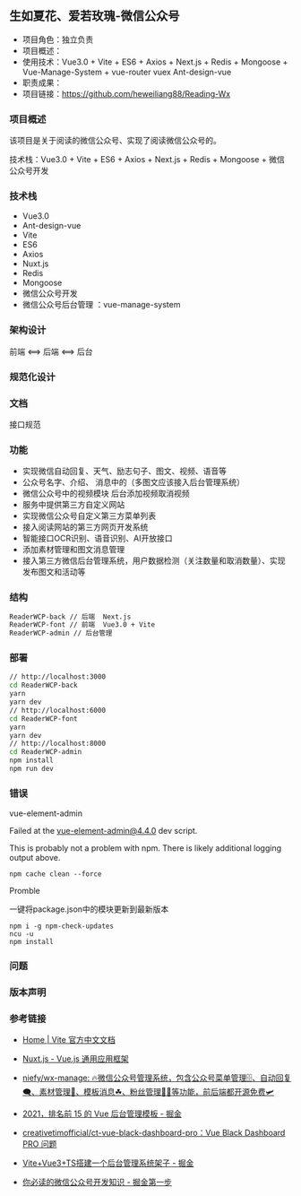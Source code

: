 ## 生如夏花、爱若玫瑰-微信公众号

- 项目角色：独立负责
- 项目概述：
- 使用技术：Vue3.0 + Vite + ES6 + Axios + Next.js + Redis + Mongoose +  Vue-Manage-System + vue-router vuex Ant-design-vue
- 职责成果： 
- 项目链接：https://github.com/heweiliang88/Reading-Wx

### 项目概述

该项目是关于阅读的微信公众号、实现了阅读微信公众号的。

技术栈：Vue3.0 + Vite + ES6 + Axios + Next.js + Redis + Mongoose + 微信公众号开发

### 技术栈

- Vue3.0 
- Ant-design-vue
- Vite 
- ES6
- Axios 
- Nuxt.js 
- Redis 
- Mongoose
- 微信公众号开发
- 微信公众号后台管理 ：vue-manage-system

### 架构设计

前端 <==> 后端 <==> 后台

### 规范化设计



### 文档

接口规范



### 功能

- 实现微信自动回复、天气、励志句子、图文、视频、语音等
- 公众号名字、介绍、 消息中的（多图文应该接入后台管理系统）
- 微信公众号中的视频模块  后台添加视频取消视频 
- 服务中提供第三方自定义网站
- 实现微信公众号自定义第三方菜单列表
- 接入阅读网站的第三方网页开发系统
- 智能接口OCR识别、语音识别、AI开放接口
- 添加素材管理和图文消息管理
- 接入第三方微信后台管理系统，用户数据检测（关注数量和取消数量）、实现发布图文和活动等

### 结构

```bash
ReaderWCP-back // 后端  Next.js 
ReaderWCP-font // 前端  Vue3.0 + Vite 	
ReaderWCP-admin // 后台管理
```

### 部署

```bash
// http://localhost:3000
cd ReaderWCP-back
yarn
yarn dev 
// http://localhost:6000
cd ReaderWCP-font
yarn 
yarn dev
// http://localhost:8000
cd ReaderWCP-admin
npm install
npm run dev
```

### 错误

vue-element-admin 

Failed at the vue-element-admin@4.4.0 dev script.

This is probably not a problem with npm. There is likely additional logging output above.

```
npm cache clean --force
```

Promble

一键将package.json中的模块更新到最新版本

```
npm i -g npm-check-updates
ncu -u
npm install
```

### 问题



### 版本声明



### 参考链接

- [Home | Vite 官方中文文档](https://cn.vitejs.dev/)
- [Nuxt.js - Vue.js 通用应用框架](https://zh.nuxtjs.org/)

- [niefy/wx-manage: 🔥微信公众号管理系统，包含公众号菜单管理🗄、自动回复🗨、素材管理📂、模板消息☘、粉丝管理🤹‍♂️等功能，前后端都开源免费🛩](https://github.com/niefy/wx-manage)
- [2021，排名前 15 的 Vue 后台管理模板 - 掘金](https://juejin.cn/post/6955995004074459173)
- [creativetimofficial/ct-vue-black-dashboard-pro：Vue Black Dashboard PRO 问题](https://github.com/creativetimofficial/ct-vue-black-dashboard-pro)
- [Vite+Vue3+TS搭建一个后台管理系统架子 - 掘金](https://juejin.cn/post/6972371296713703460)
- [你必读的微信公众号开发知识 - 掘金](https://juejin.cn/post/6888202847549128711)[第一步](https://docs.nestjs.cn/8/firststeps)

